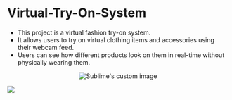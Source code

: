 # Virtual-Try-On-System
* This project is a virtual fashion try-on system.
* It allows users to try on virtual clothing items and accessories using their webcam feed.
* Users can see how different products look on them in real-time without physically wearing them.

<p align="center">
  <img src="https://github.com/Mrudula274/Virtual-Try-On-System/assets/121959719/50830dd8-64d0-4acb-8290-66d89b3c046d" alt="Sublime's custom image"/>
</p>


[<img src="https://github.com/Mrudula274/Virtual-Try-On-System/assets/121959719/66753ed2-1c38-4924-a11e-b046bf430c49">](https://github.com/Mrudula274/Virtual-Try-On-System/assets/121959719/28856d64-510b-4f04-a5c8-4647db3060b0)

